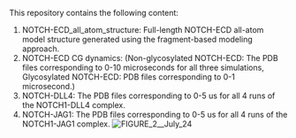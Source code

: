 This repository contains the following content:

1. NOTCH-ECD_all_atom_structure: Full-length NOTCH-ECD all-atom model structure generated using the fragment-based modeling approach.
2. NOTCH-ECD CG dynamics: (Non-glycosylated NOTCH-ECD: The PDB files corresponding to 0-10 microseconds for all three simulations, Glycosylated NOTCH-ECD: PDB files corresponding to 0-1 microsecond.)
3. NOTCH-DLL4: The PDB files corresponding to 0-5 us for all 4 runs of the NOTCH1-DLL4 complex.
4. NOTCH-JAG1: The PDB files corresponding to 0-5 us for all 4 runs of the NOTCH1-JAG1 complex.
![FIGURE_2__July_24](https://github.com/Surabhi-CSB/NOTCH/assets/65185457/21d618b8-f607-42f2-b22d-162ad15a957b)
